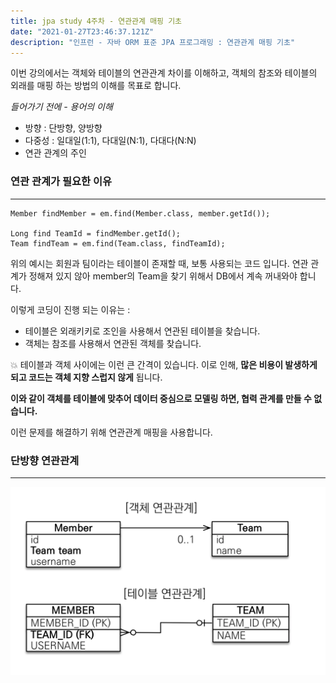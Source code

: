 ```yaml
---
title: jpa study 4주차 - 연관관계 매핑 기초
date: "2021-01-27T23:46:37.121Z"
description: "인프런 - 자바 ORM 표준 JPA 프로그래밍 : 연관관계 매핑 기초"
---
```


이번 강의에서는 객체와 테이블의 연관관계 차이를 이해하고, 객체의 참조와 테이블의 외래를 매핑 하는 방법의 이해를 목표로 합니다. 


_들어가기 전에 - 용어의 이해_

* 방향 : 단방향, 양방향
* 다중성 : 일대일(1:1), 다대일(N:1), 다대다(N:N)
* 연관 관계의 주인 

### 연관 관계가 필요한 이유
***

~~~
Member findMember = em.find(Member.class, member.getId());

Long find TeamId = findMember.getId();
Team findTeam = em.find(Team.class, findTeamId);
~~~

위의 예시는 회원과 팀이라는 테이블이 존재할 때, 보통 사용되는 코드 입니다. 
연관 관계가 정해져 있지 않아 member의 Team을 찾기 위해서 DB에서 계속 꺼내와야 합니다.

이렇게 코딩이 진행 되는 이유는 :
* 테이블은 외래키키로 조인을 사용해서 연관된 테이블을 찾습니다.
* 객체는 참조를 사용해서 연관된 객체를 찾습니다. 

:boom: 테이블과 객체 사이에는 이런 큰 간격이 있습니다. 
이로 인해, **많은 비용이 발생하게 되고 코드는 객체 지향 스럽지 않게** 됩니다.

__이와 같이 객체를 테이블에 맞추어 데이터 중심으로 모델링 하면, 협력 관계를 만들 수 없습니다.__

이런 문제를 해결하기 위해 연관관계 매핑을 사용합니다. 


### 단방향 연관관계
*** 
![erd](./jpa4th.png)






